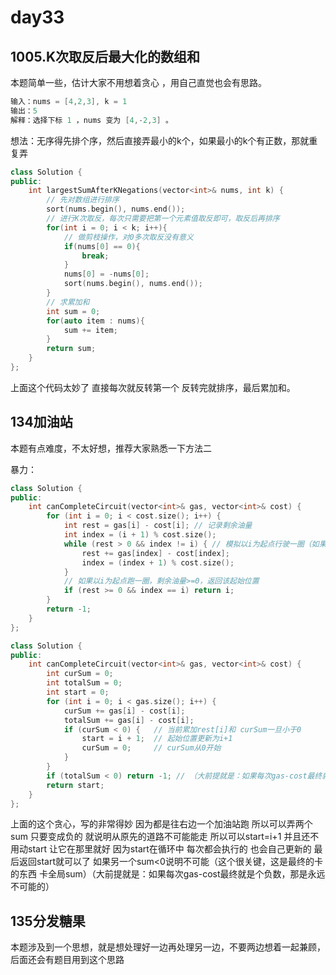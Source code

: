 # day33

##  1005.K次取反后最大化的数组和 

本题简单一些，估计大家不用想着贪心 ，用自己直觉也会有思路。 

```cpp
输入：nums = [4,2,3], k = 1
输出：5
解释：选择下标 1 ，nums 变为 [4,-2,3] 。
```

想法：无序得先排个序，然后直接弄最小的k个，如果最小的k个有正数，那就重复弄

```cpp
class Solution {
public:
    int largestSumAfterKNegations(vector<int>& nums, int k) {
        // 先对数组进行排序
        sort(nums.begin(), nums.end());
        // 进行K次取反，每次只需要把第一个元素值取反即可，取反后再排序
        for(int i = 0; i < k; i++){
            // 做剪枝操作，对0多次取反没有意义
            if(nums[0] == 0){
                break;
            }
            nums[0] = -nums[0];
            sort(nums.begin(), nums.end());
        }
        // 求累加和
        int sum = 0;
        for(auto item : nums){
            sum += item;
        }
        return sum;
    }
};
```

上面这个代码太妙了 直接每次就反转第一个 反转完就排序，最后累加和。

## 134加油站 

本题有点难度，不太好想，推荐大家熟悉一下方法二 

暴力：

```cpp
class Solution {
public:
    int canCompleteCircuit(vector<int>& gas, vector<int>& cost) {
        for (int i = 0; i < cost.size(); i++) {
            int rest = gas[i] - cost[i]; // 记录剩余油量
            int index = (i + 1) % cost.size();
            while (rest > 0 && index != i) { // 模拟以i为起点行驶一圈（如果有rest==0，那么答案就不唯一了）
                rest += gas[index] - cost[index];
                index = (index + 1) % cost.size();
            }
            // 如果以i为起点跑一圈，剩余油量>=0，返回该起始位置
            if (rest >= 0 && index == i) return i;
        }
        return -1;
    }
};
```

```cpp
class Solution {
public:
    int canCompleteCircuit(vector<int>& gas, vector<int>& cost) {
        int curSum = 0;
        int totalSum = 0;
        int start = 0;
        for (int i = 0; i < gas.size(); i++) {
            curSum += gas[i] - cost[i];
            totalSum += gas[i] - cost[i];
            if (curSum < 0) {   // 当前累加rest[i]和 curSum一旦小于0
                start = i + 1;  // 起始位置更新为i+1
                curSum = 0;     // curSum从0开始
            }
        }
        if (totalSum < 0) return -1; // （大前提就是：如果每次gas-cost最终就是个负数，那是永远不可能的）
        return start;
    }
};
```

上面的这个贪心，写的非常得妙 因为都是往右边一个加油站跑 所以可以弄两个sum 只要变成负的 就说明从原先的道路不可能能走 所以可以start=i+1 并且还不用动start 让它在那里就好  因为start在循环中 每次都会执行的 也会自己更新的 最后返回start就可以了 如果另一个sum<0说明不可能（这个很关键，这是最终的卡的东西 卡全局sum）（大前提就是：如果每次gas-cost最终就是个负数，那是永远不可能的）

## 135分发糖果 

本题涉及到一个思想，就是想处理好一边再处理另一边，不要两边想着一起兼顾，后面还会有题目用到这个思路 
